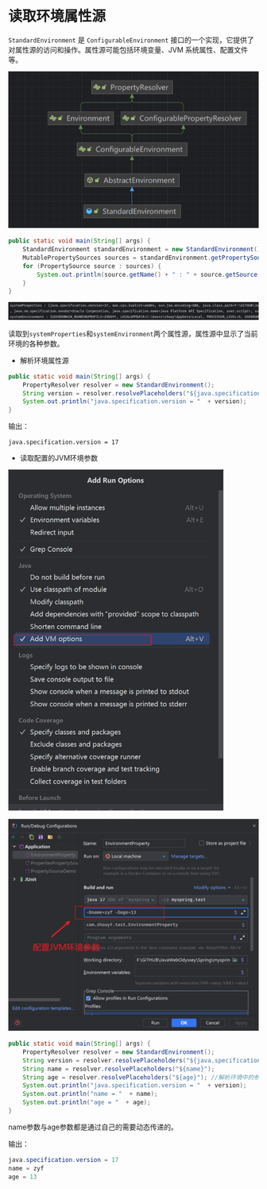 # 读取环境属性源

`StandardEnvironment` 是 `ConfigurableEnvironment` 接口的一个实现，它提供了对属性源的访问和操作。属性源可能包括环境变量、JVM 系统属性、配置文件等。

![image-20231106144659607](assets/image-20231106144659607.png)

```java
public static void main(String[] args) {
    StandardEnvironment standardEnvironment = new StandardEnvironment();
    MutablePropertySources sources = standardEnvironment.getPropertySources();
    for (PropertySource source : sources) {
        System.out.println(source.getName() + " : " + source.getSource());
    }
}
```

![image-20231106150139017](assets/image-20231106150139017.png)

读取到`systemProperties`和`systemEnvironment`两个属性源，属性源中显示了当前环境的各种参数。

- 解析环境属性源

```java
public static void main(String[] args) {
    PropertyResolver resolver = new StandardEnvironment();
    String version = resolver.resolvePlaceholders("${java.specification.version}");
    System.out.println("java.specification.version = "  + version);
}
```

输出：

```
java.specification.version = 17
```

- 读取配置的JVM环境参数

<img src="assets/image-20231106151057961.png" alt="image-20231106151057961" style="zoom:67%;" />

![image-20231106151029129](assets/image-20231106151029129.png)

```java
public static void main(String[] args) {
    PropertyResolver resolver = new StandardEnvironment();
    String version = resolver.resolvePlaceholders("${java.specification.version}");
    String name = resolver.resolvePlaceholders("${name}");
    String age = resolver.resolvePlaceholders("${age}"); //解析环境中的参数
    System.out.println("java.specification.version = "  + version);
    System.out.println("name = "  + name);
    System.out.println("age = "  + age);
}
```

name参数与age参数都是通过自己的需要动态传递的。

输出：

```java
java.specification.version = 17
name = zyf
age = 13
```

